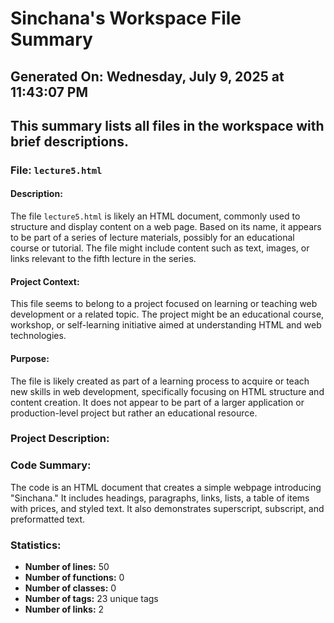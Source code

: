 # Sinchana's Workspace File Summary
## Generated On: Wednesday, July 9, 2025 at 11:43:07 PM
This summary lists all files in the workspace with brief descriptions.
---
### File: `lecture5.html`

#### Description:
The file `lecture5.html` is likely an HTML document, commonly used to structure and display content on a web page. Based on its name, it appears to be part of a series of lecture materials, possibly for an educational course or tutorial. The file might include content such as text, images, or links relevant to the fifth lecture in the series.

#### Project Context:
This file seems to belong to a project focused on learning or teaching web development or a related topic. The project might be an educational course, workshop, or self-learning initiative aimed at understanding HTML and web technologies.

#### Purpose:
The file is likely created as part of a learning process to acquire or teach new skills in web development, specifically focusing on HTML structure and content creation. It does not appear to be part of a larger application or production-level project but rather an educational resource. 
### Project Description:
 ### Code Summary:
The code is an HTML document that creates a simple webpage introducing "Sinchana." It includes headings, paragraphs, links, lists, a table of items with prices, and styled text. It also demonstrates superscript, subscript, and preformatted text.

### Statistics:
- **Number of lines:** 50  
- **Number of functions:** 0  
- **Number of classes:** 0  
- **Number of tags:** 23 unique tags  
- **Number of links:** 2
